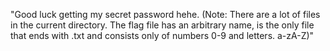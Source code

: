 "Good luck getting my secret password hehe. (Note: There are a lot of files in the current directory. The flag file has an arbitrary name, is the only file that ends with .txt and consists only of numbers 0-9 and letters. a-zA-Z)"
